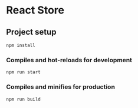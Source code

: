 # React Store

## Project setup
```
npm install
```

### Compiles and hot-reloads for development
```
npm run start 
```

### Compiles and minifies for production
```
npm run build
```
